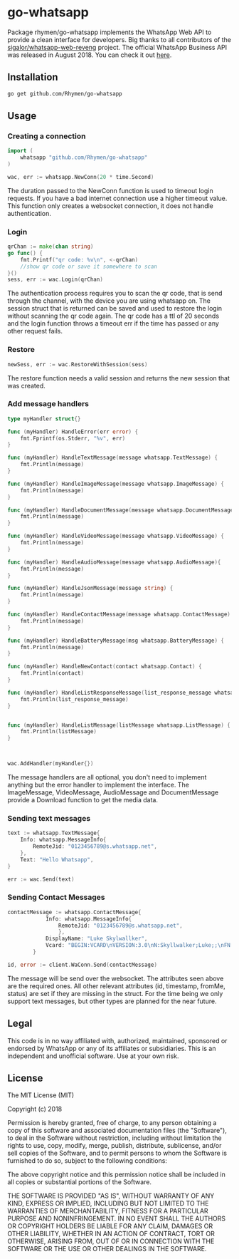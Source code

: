 # go-whatsapp
Package rhymen/go-whatsapp implements the WhatsApp Web API to provide a clean interface for developers. Big thanks to all contributors of the [sigalor/whatsapp-web-reveng](https://github.com/sigalor/whatsapp-web-reveng) project. The official WhatsApp Business API was released in August 2018. You can check it out [here](https://www.whatsapp.com/business/api).

## Installation
```sh
go get github.com/Rhymen/go-whatsapp
```

## Usage
### Creating a connection
```go
import (
    whatsapp "github.com/Rhymen/go-whatsapp"
)

wac, err := whatsapp.NewConn(20 * time.Second)
```
The duration passed to the NewConn function is used to timeout login requests. If you have a bad internet connection use a higher timeout value. This function only creates a websocket connection, it does not handle authentication.

### Login
```go
qrChan := make(chan string)
go func() {
    fmt.Printf("qr code: %v\n", <-qrChan)
    //show qr code or save it somewhere to scan
}()
sess, err := wac.Login(qrChan)
```
The authentication process requires you to scan the qr code, that is send through the channel, with the device you are using whatsapp on. The session struct that is returned can be saved and used to restore the login without scanning the qr code again. The qr code has a ttl of 20 seconds and the login function throws a timeout err if the time has passed or any other request fails.

### Restore
```go
newSess, err := wac.RestoreWithSession(sess)
```
The restore function needs a valid session and returns the new session that was created.

### Add message handlers
```go
type myHandler struct{}

func (myHandler) HandleError(err error) {
	fmt.Fprintf(os.Stderr, "%v", err)
}

func (myHandler) HandleTextMessage(message whatsapp.TextMessage) {
	fmt.Println(message)
}

func (myHandler) HandleImageMessage(message whatsapp.ImageMessage) {
	fmt.Println(message)
}

func (myHandler) HandleDocumentMessage(message whatsapp.DocumentMessage) {
	fmt.Println(message)
}

func (myHandler) HandleVideoMessage(message whatsapp.VideoMessage) {
	fmt.Println(message)
}

func (myHandler) HandleAudioMessage(message whatsapp.AudioMessage){	
	fmt.Println(message)
}

func (myHandler) HandleJsonMessage(message string) {
	fmt.Println(message)
}

func (myHandler) HandleContactMessage(message whatsapp.ContactMessage) {
	fmt.Println(message)
}

func (myHandler) HandleBatteryMessage(msg whatsapp.BatteryMessage) {
	fmt.Println(message)
}

func (myHandler) HandleNewContact(contact whatsapp.Contact) {
	fmt.Println(contact)
}

func (myHandler) HandleListResponseMessage(list_response_message whatsapp.ListResponseMessage) {
	fmt.Println(list_response_message)
}


func (myHandler) HandleListMessage(listMessage whatsapp.ListMessage) {
	fmt.Println(listMessage)
}



wac.AddHandler(myHandler{})
```
The message handlers are all optional, you don't need to implement anything but the error handler to implement the interface. The ImageMessage, VideoMessage, AudioMessage and DocumentMessage provide a Download function to get the media data.

### Sending text messages
```go
text := whatsapp.TextMessage{
    Info: whatsapp.MessageInfo{
        RemoteJid: "0123456789@s.whatsapp.net",
    },
    Text: "Hello Whatsapp",
}

err := wac.Send(text)
```

### Sending Contact Messages
```go
contactMessage := whatsapp.ContactMessage{
			Info: whatsapp.MessageInfo{ 
                RemoteJid: "0123456789@s.whatsapp.net", 
                },
			DisplayName: "Luke Skylwallker",
			Vcard: "BEGIN:VCARD\nVERSION:3.0\nN:Skyllwalker;Luke;;\nFN:Luke Skywallker\nitem1.TEL;waid=0123456789:+1 23 456789789\nitem1.X-ABLabel:Mobile\nEND:VCARD",
		}

id, error := client.WaConn.Send(contactMessage)
```


The message will be send over the websocket. The attributes seen above are the required ones. All other relevant attributes (id, timestamp, fromMe, status) are set if they are missing in the struct. For the time being we only support text messages, but other types are planned for the near future.

## Legal
This code is in no way affiliated with, authorized, maintained, sponsored or endorsed by WhatsApp or any of its
affiliates or subsidiaries. This is an independent and unofficial software. Use at your own risk.

## License

The MIT License (MIT)

Copyright (c) 2018

Permission is hereby granted, free of charge, to any person obtaining a copy
of this software and associated documentation files (the "Software"), to deal
in the Software without restriction, including without limitation the rights
to use, copy, modify, merge, publish, distribute, sublicense, and/or sell
copies of the Software, and to permit persons to whom the Software is
furnished to do so, subject to the following conditions:

The above copyright notice and this permission notice shall be included in
all copies or substantial portions of the Software.

THE SOFTWARE IS PROVIDED "AS IS", WITHOUT WARRANTY OF ANY KIND, EXPRESS OR
IMPLIED, INCLUDING BUT NOT LIMITED TO THE WARRANTIES OF MERCHANTABILITY,
FITNESS FOR A PARTICULAR PURPOSE AND NONINFRINGEMENT.  IN NO EVENT SHALL THE
AUTHORS OR COPYRIGHT HOLDERS BE LIABLE FOR ANY CLAIM, DAMAGES OR OTHER
LIABILITY, WHETHER IN AN ACTION OF CONTRACT, TORT OR OTHERWISE, ARISING FROM,
OUT OF OR IN CONNECTION WITH THE SOFTWARE OR THE USE OR OTHER DEALINGS IN
THE SOFTWARE.

